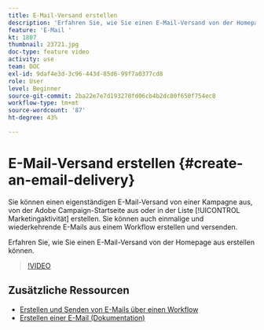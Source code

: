 ```yaml
---
title: E-Mail-Versand erstellen
description: 'Erfahren Sie, wie Sie einen E-Mail-Versand von der Homepage aus erstellen können. '
feature: 'E-Mail '
kt: 1807
thumbnail: 23721.jpg
doc-type: feature video
activity: use
team: DOC
exl-id: 9daf4e3d-3c96-443d-85d6-99f7a0377cd8
role: User
level: Beginner
source-git-commit: 2ba22e7e7d193278fd06cb4b2dc80f650f754ec8
workflow-type: tm+mt
source-wordcount: '87'
ht-degree: 43%

---
```


# E-Mail-Versand erstellen {#create-an-email-delivery}

Sie können einen eigenständigen E-Mail-Versand von einer Kampagne aus, von der Adobe Campaign-Startseite aus oder in der Liste [!UICONTROL Marketingaktivität] erstellen. Sie können auch einmalige und wiederkehrende E-Mails aus einem Workflow erstellen und versenden.

Erfahren Sie, wie Sie einen E-Mail-Versand von der Homepage aus erstellen können.

>[!VIDEO](https://video.tv.adobe.com/v/23721?quality=12)

## Zusätzliche Ressourcen

* [Erstellen und Senden von E-Mails über einen Workflow](/help/communication-channels/email/create-and-send-emails-via-workflow.md)
* [Erstellen einer E-Mail (Dokumentation)](https://experienceleague.adobe.com/docs/campaign-standard/using/communication-channels/email-messages/creating-an-email.html?lang=en)
